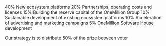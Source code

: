 40% New ecosystem platforms
20% Partnerships, operating costs and licenses
15% Building the reserve capital of the OneMillion Group
10% Sustainable development of existing ecosystem platforms
10% Acceleration of advertising and marketing campaigns
5% OneMillion Software House development

Our strategy is to distribute 50% of the prize between voter

